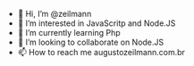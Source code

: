 - 👋 Hi, I’m @zeilmann
- 👀 I’m interested in JavaScritp and Node.JS
- 🌱 I’m currently learning Php
- 💞️ I’m looking to collaborate on Node.JS
- 📫 How to reach me augustozeilmann.com.br

<!---
zeilmann/zeilmann is a ✨ special ✨ repository because its `README.md` (this file) appears on your GitHub profile.
You can click the Preview link to take a look at your changes.
--->
